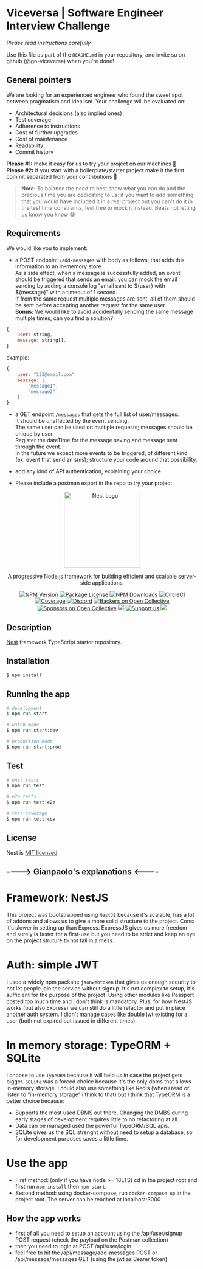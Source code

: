 
# Viceversa | Software Engineer Interview Challenge

*Please read instructions carefully*

Use this file as part of the `README.md` in your repository, and invite su on github (@go-viceversa) when you're done!

## General pointers
We are looking for an experienced engineer who found the sweet spot between pragmatism and idealism.
Your challenge will be evaluated on:
 * Architectural decisions (also implied ones)
 * Test coverage 
 * Adherence to instructions  
 * Cost of further upgrades
 * Cost of maintenance
 * Readability
 * Commit history
 

**Please #1:** make it easy for us to try your project on our machines 🙏  
**Please #2:** if you start with a boilerplate/starter project make it the first commit separated from your contributions 🙏

> **Note:** To balance the need to best show what you can do and the precious time you are dedicating to us: if you want to add something that you would have included it in a real project but you can't do it in the test time constraints, feel free to mock it instead. Beats not letting us know you know 😁


## Requirements

We would like you to implement:

- a POST endpoint `/add-messages` with body as follows, that adds this information to an in-memory store.  
As a side effect, when a message is successfully added, an event should be triggered that sends an email: you can mock the email sending by adding a console log "email sent to ${user} with ${message}" with a timeout of 1 second.  
If from the same request multiple messages are sent, all of them should be sent before accepting another request for the same user.  
**Bonus:** We would like to avoid accidentally sending the same message multiple times, can you find a solution?

```javascript
{
    user: string,
    message: string[],
}
```
example:
```javascript
{
    user: "123@email.com"
    message: [
        "message1",
        "message2"
    ]
}
```


- a GET endpoint `/messages` that gets the full list of user/messages.  
It should be unaffected by the event sending.  
The same user can be used on multiple requests; messages should be unique by user.  
Register the dateTime for the message saving and message sent through the event.  
In the future we expect more events to be triggered, of different kind (ex. event that send an sms); structure your code around that possibility.

- add any kind of API authentication, explaining your choice 

- Please include a postman export in the repo to try your project



<p align="center">
  <a href="http://nestjs.com/" target="blank"><img src="https://nestjs.com/img/logo-small.svg" width="200" alt="Nest Logo" /></a>
</p>

[circleci-image]: https://img.shields.io/circleci/build/github/nestjs/nest/master?token=abc123def456
[circleci-url]: https://circleci.com/gh/nestjs/nest

  <p align="center">A progressive <a href="http://nodejs.org" target="_blank">Node.js</a> framework for building efficient and scalable server-side applications.</p>
    <p align="center">
<a href="https://www.npmjs.com/~nestjscore" target="_blank"><img src="https://img.shields.io/npm/v/@nestjs/core.svg" alt="NPM Version" /></a>
<a href="https://www.npmjs.com/~nestjscore" target="_blank"><img src="https://img.shields.io/npm/l/@nestjs/core.svg" alt="Package License" /></a>
<a href="https://www.npmjs.com/~nestjscore" target="_blank"><img src="https://img.shields.io/npm/dm/@nestjs/common.svg" alt="NPM Downloads" /></a>
<a href="https://circleci.com/gh/nestjs/nest" target="_blank"><img src="https://img.shields.io/circleci/build/github/nestjs/nest/master" alt="CircleCI" /></a>
<a href="https://coveralls.io/github/nestjs/nest?branch=master" target="_blank"><img src="https://coveralls.io/repos/github/nestjs/nest/badge.svg?branch=master#9" alt="Coverage" /></a>
<a href="https://discord.gg/G7Qnnhy" target="_blank"><img src="https://img.shields.io/badge/discord-online-brightgreen.svg" alt="Discord"/></a>
<a href="https://opencollective.com/nest#backer" target="_blank"><img src="https://opencollective.com/nest/backers/badge.svg" alt="Backers on Open Collective" /></a>
<a href="https://opencollective.com/nest#sponsor" target="_blank"><img src="https://opencollective.com/nest/sponsors/badge.svg" alt="Sponsors on Open Collective" /></a>
  <a href="https://paypal.me/kamilmysliwiec" target="_blank"><img src="https://img.shields.io/badge/Donate-PayPal-ff3f59.svg"/></a>
    <a href="https://opencollective.com/nest#sponsor"  target="_blank"><img src="https://img.shields.io/badge/Support%20us-Open%20Collective-41B883.svg" alt="Support us"></a>
  <a href="https://twitter.com/nestframework" target="_blank"><img src="https://img.shields.io/twitter/follow/nestframework.svg?style=social&label=Follow"></a>
</p>
  <!--[![Backers on Open Collective](https://opencollective.com/nest/backers/badge.svg)](https://opencollective.com/nest#backer)
  [![Sponsors on Open Collective](https://opencollective.com/nest/sponsors/badge.svg)](https://opencollective.com/nest#sponsor)-->

## Description

[Nest](https://github.com/nestjs/nest) framework TypeScript starter repository.

## Installation

```bash
$ npm install
```

## Running the app

```bash
# development
$ npm run start

# watch mode
$ npm run start:dev

# production mode
$ npm run start:prod
```

## Test

```bash
# unit tests
$ npm run test

# e2e tests
$ npm run test:e2e

# test coverage
$ npm run test:cov
```

## License

Nest is [MIT licensed](LICENSE).

## ----> Gianpaolo's explanations <----

# Framework: NestJS
This project was bootstrapped using `NestJS` because it's scalable, has a lot of addons and allows us to give a more solid structure to the project. Cons: it's slower in setting up than Express. ExpressJS gives us more freedom and surely is faster for a first-use but you need to be strict and keep an eye on the project struture to not fall in a mess.

# Auth: simple JWT
I used a widely npm packahe `jsonwebtoken` that gives us enough security to not let people join the service without signup. It's not complex to setup, it's sufficient for the purpose of the project. Using other modules like Passport costed too much time and I don't think is mandatory. Plus, for how NestJS works (but also Express) we can still do a little refactor and put in place another auth system.
I didn't manage cases like double jwt existing for a user (both not expired but issued in different times).

# In memory storage: TypeORM + SQLite
I choose to use `TypeORM` because it will help us in case the project gets bigger. `SQLite` was a forced choice because it's the only dbms that allows in-memory storage. I could also use something like Redis (when i read or listen to "in-memory storage" i think to that) but I think that TypeORM is a better choice because:
- Supports the most used DBMS out there. Changing the DMBS during early stages of development requires little to no refactoring at all. 
- Data can be managed used the powerful TypeORM/SQL apis.
- SQLite gives us the SQL strenght without need to setup a database, so for development purposes saves a little time.

# Use the app
- First method: (only if you have node >= 18LTS) cd in the project root and first run `npm install` then `npm start`. 
- Second method: using docker-compose, run `docker-compose up` in the project root.
The server can be reached at localhost:3000


## How the app works
- first of all you need to setup an account using the /api/user/signup POST request (check the payload on the Postman collection)
- then you need to login at POST /api/user/login
- feel free to hit the /api/message/add-messages POST or /api/message/messages GET (using the jwt as Bearer token)